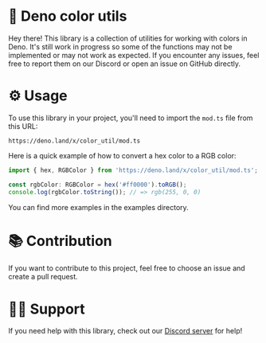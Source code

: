 # 🎨 Deno color utils
Hey there! This library is a collection of utilities for working with colors in Deno. It's still work in progress so 
some of the functions may not be implemented or may not work as expected. If you encounter any issues, feel free to 
report them on our Discord or open an issue on GitHub directly.

# ⚙️ Usage
To use this library in your project, you'll need to import the `mod.ts` file from this URL:
```
https://deno.land/x/color_util/mod.ts
```

Here is a quick example of how to convert a hex color to a RGB color:
```ts
import { hex, RGBColor } from 'https://deno.land/x/color_util/mod.ts';

const rgbColor: RGBColor = hex('#ff0000').toRGB();
console.log(rgbColor.toString()); // => rgb(255, 0, 0) 
```

You can find more examples in the examples directory.

# 📚 Contribution
If you want to contribute to this project, feel free to choose an issue and create a pull request. 

# 🤷‍♀️ Support
If you need help with this library, check out our [Discord server](https://discord.metahond.codes) for help!